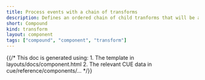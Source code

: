 ```yaml
---
title: Process events with a chain of transforms
description: Defines an ordered chain of child tranforms that will be applied sequentially on incoming events.
short: Compound
kind: transform
layout: component
tags: ["compound", "component", "transform"]
---
```


{{/* This doc is generated using:
     1. The template in layouts/docs/component.html
     2. The relevant CUE data in cue/reference/components/... */}}
